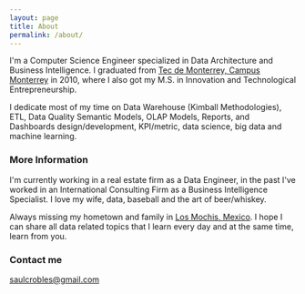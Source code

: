 ```yaml
---
layout: page
title: About
permalink: /about/
---
```


I'm a Computer Science Engineer specialized in Data Architecture and Business Intelligence. I graduated from [Tec de Monterrey, Campus Monterrey](http://tec.mx/en/inicio) in 2010, where I also got my M.S. in Innovation and Technological Entrepreneurship.

I dedicate most of my time on Data Warehouse (Kimball Methodologies), ETL, Data Quality Semantic Models, OLAP Models, Reports, and Dashboards design/development, KPI/metric, data science, big data and machine learning.

### More Information

I'm currently working in a real estate firm as a Data Engineer, in the past I've worked in an International Consulting Firm as a Business Intelligence Specialist. I love my wife, data, baseball and the art of beer/whiskey.

Always missing my hometown and family in [Los Mochis, Mexico](https://en.wikipedia.org/wiki/Los_Mochis). I hope I can share all data related topics that I learn every day and at the same time, learn from you.

### Contact me

[saulcrobles@gmail.com](mailto:saulcrobles@gmail.com)
